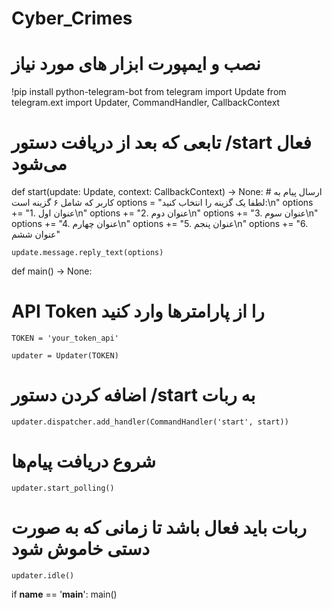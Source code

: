 # Cyber_Crimes
# نصب و ایمپورت ابزار های مورد نیاز
!pip install python-telegram-bot
from telegram import Update
from telegram.ext import Updater, CommandHandler, CallbackContext

# تابعی که بعد از دریافت دستور /start فعال می‌شود
def start(update: Update, context: CallbackContext) -> None:
    # ارسال پیام به کاربر که شامل ۶ گزینه است
    options = "لطفا یک گزینه را انتخاب کنید:\n"
    options += "1. عنوان اول\n"
    options += "2. عنوان دوم\n"
    options += "3. عنوان سوم\n"
    options += "4. عنوان چهارم\n"
    options += "5. عنوان پنجم\n"
    options += "6. عنوان ششم"
    
    update.message.reply_text(options)

def main() -> None:
# API Token را از پارامتر‌ها وارد کنید
    TOKEN = 'your_token_api'
    
    updater = Updater(TOKEN)
    
# اضافه کردن دستور /start به ربات
    updater.dispatcher.add_handler(CommandHandler('start', start))
    
# شروع دریافت پیام‌ها
    updater.start_polling()
    
# ربات باید فعال باشد تا زمانی که به صورت دستی خاموش شود
    updater.idle()

if __name__ == '__main__':
    main()



